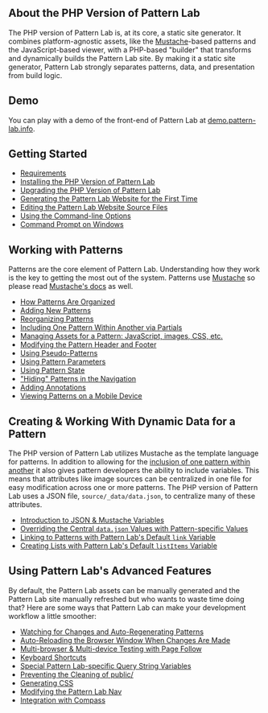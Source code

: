 ## About the PHP Version of Pattern Lab

The PHP version of Pattern Lab is, at its core, a static site generator. It combines platform-agnostic assets, like the [Mustache](http://mustache.github.io/)-based patterns and the JavaScript-based viewer, with a PHP-based "builder" that transforms and dynamically builds the Pattern Lab site. By making it a static site generator, Pattern Lab strongly separates patterns, data, and presentation from build logic. 

## Demo

You can play with a demo of the front-end of Pattern Lab at [demo.pattern-lab.info](http://demo.pattern-lab.info).

## Getting Started

* [Requirements](http://pattern-lab.info/docs/requirements.html)
* [Installing the PHP Version of Pattern Lab](http://pattern-lab.info/docs/installation.html)
* [Upgrading the PHP Version of Pattern Lab](http://pattern-lab.info/docs/upgrading.html)
* [Generating the Pattern Lab Website for the First Time](http://pattern-lab.info/docs/first-run.html)
* [Editing the Pattern Lab Website Source Files](http://pattern-lab.info/docs/editing-source-files.html)
* [Using the Command-line Options](http://pattern-lab.info/docs/command-line.html)
* [Command Prompt on Windows](http://pattern-lab.info/docs/command-prompt-windows.html)

## Working with Patterns

Patterns are the core element of Pattern Lab. Understanding how they work is the key to getting the most out of the system. Patterns use [Mustache](http://mustache.github.io/) so please read [Mustache's docs](http://mustache.github.io/mustache.5.html) as well.

* [How Patterns Are Organized](http://pattern-lab.info/docs/pattern-organization.html)
* [Adding New Patterns](http://pattern-lab.info/docs/pattern-add-new.html)
* [Reorganizing Patterns](http://pattern-lab.info/docs/pattern-reorganizing.html)
* [Including One Pattern Within Another via Partials](http://pattern-lab.info/docs/pattern-including.html)
* [Managing Assets for a Pattern: JavaScript, images, CSS, etc.](http://pattern-lab.info/docs/pattern-managing-assets.html)
* [Modifying the Pattern Header and Footer](http://pattern-lab.info/docs/pattern-header-footer.html)
* [Using Pseudo-Patterns](http://pattern-lab.info/docs/pattern-pseudo-patterns.html)
* [Using Pattern Parameters](http://pattern-lab.info/docs/pattern-parameters.html)
* [Using Pattern State](http://pattern-lab.info/docs/pattern-states.html)
* ["Hiding" Patterns in the Navigation](http://pattern-lab.info/docs/pattern-hiding.html)
* [Adding Annotations](http://pattern-lab.info/docs/pattern-adding-annotations.html)
* [Viewing Patterns on a Mobile Device](http://pattern-lab.info/docs/pattern-mobile-view.html)

## Creating & Working With Dynamic Data for a Pattern

The PHP version of Pattern Lab utilizes Mustache as the template language for patterns. In addition to allowing for the [inclusion of one pattern within another](https://github.com/pattern-lab/patternlab-php/wiki/Including-One-Pattern-Within-Another) it also gives pattern developers the ability to include variables. This means that attributes like image sources can be centralized in one file for easy modification across one or more patterns. The PHP version of Pattern Lab uses a JSON file, `source/_data/data.json`, to centralize many of these attributes.

* [Introduction to JSON & Mustache Variables](http://pattern-lab.info/docs/data-json-mustache.html)
* [Overriding the Central `data.json` Values with Pattern-specific Values](http://pattern-lab.info/docs/data-pattern-specific.html)
* [Linking to Patterns with Pattern Lab's Default `link` Variable](http://pattern-lab.info/docs/data-link-variable.html)
* [Creating Lists with Pattern Lab's Default `listItems` Variable](http://pattern-lab.info/docs/data-listitems.html)

## Using Pattern Lab's Advanced Features

By default, the Pattern Lab assets can be manually generated and the Pattern Lab site manually refreshed but who wants to waste time doing that? Here are some ways that Pattern Lab can make your development workflow a little smoother:

* [Watching for Changes and Auto-Regenerating Patterns](http://pattern-lab.info/docs/advanced-auto-regenerate.html)
* [Auto-Reloading the Browser Window When Changes Are Made](http://pattern-lab.info/docs/advanced-reload-browser.html)
* [Multi-browser & Multi-device Testing with Page Follow](http://pattern-lab.info/docs/advanced-page-follow.html)
* [Keyboard Shortcuts](http://pattern-lab.info/docs/advanced-keyboard-shortcuts.html)
* [Special Pattern Lab-specific Query String Variables ](http://pattern-lab.info/docs/pattern-linking.html)
* [Preventing the Cleaning of public/](http://pattern-lab.info/docs/advanced-clean-public.html)
* [Generating CSS](http://pattern-lab.info/docs/advanced-generating-css.html)
* [Modifying the Pattern Lab Nav](http://pattern-lab.info/docs/advanced-pattern-lab-nav.html)
* [Integration with Compass](http://pattern-lab.info/docs/advanced-integration-with-compass.html)
